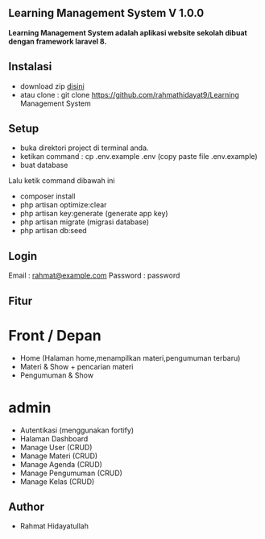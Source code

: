 ## Learning Management System V 1.0.0
<p><b>
Learning Management System adalah aplikasi website sekolah dibuat dengan framework laravel 8.
</b></p>

## Instalasi
- download zip <a href="https://github.com/rahmathidayat9/Learning Management System/archive/master.zip">disini</a> 
- atau clone : git clone https://github.com/rahmathidayat9/Learning Management System

## Setup
- buka direktori project di terminal anda.
- ketikan command : cp .env.example .env (copy paste file .env.example)
- buat database 

Lalu ketik command dibawah ini
- composer install
- php artisan optimize:clear 
- php artisan key:generate (generate app key)
- php artisan migrate (migrasi database)
- php artisan db:seed 

## Login
Email : rahmat@example.com
Password : password

## Fitur
# Front / Depan
- Home (Halaman home,menampilkan materi,pengumuman terbaru) 
- Materi & Show + pencarian materi  
- Pengumuman & Show

# admin
- Autentikasi (menggunakan fortify)
- Halaman Dashboard
- Manage User (CRUD)
- Manage Materi (CRUD)
- Manage Agenda (CRUD)
- Manage Pengumuman (CRUD)
- Manage Kelas (CRUD)

## Author
- Rahmat Hidayatullah
